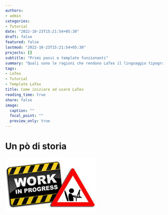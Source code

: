 ```yaml
---
authors:
- admin
categories:
- Tutorial
date: "2022-10-23T15:21:54+05:30"
draft: false
featured: false
lastmod: "2022-10-23T15:21:54+05:30"
projects: []
subtitle: "Primi passi e template funzionanti"
summary: "Quali sono le ragioni che rendono LaTex il linguaggio tipografico più utilizzato in ambito accademico? Una breve guida sui vantaggi che potrai sperimentare durante il suo utilizzo, i primi passi da compiere e alcuni template da riutilizzare nei tuoi progetti."
tags:
- LaTex
- Tutorial
- Template LaTex
title: Come iniziare ad usare LaTex
reading_time: true 
share: false
image:
  caption: ""
  focal_point: ""
  preview_only: true
---
```


# Un pò di storia

![Alt text here](imm.jpg)

